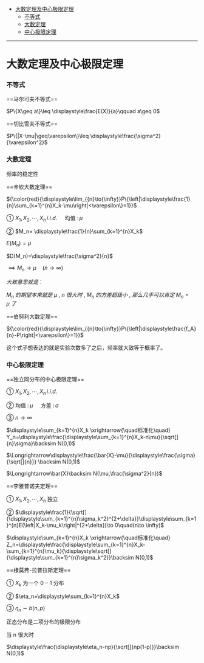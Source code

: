 - [大数定理及中心极限定理](#大数定理及中心极限定理)
    - [不等式](#不等式)
    - [大数定理](#大数定理)
    - [中心极限定理](#中心极限定理)

---

# 大数定理及中心极限定理
### 不等式
==马尔可夫不等式==

$P\{X\geq a\}\leq \displaystyle\frac{E(X)}{a}\qquad a\geq 0$

==切比雪夫不等式==

$P\{|X-\mu|\geq\varepsilon\}\leq \displaystyle\frac{\sigma^2}{\varepsilon^2}$


### 大数定理
频率的稳定性

==辛钦大数定理==

${\color{red}{\displaystyle\lim_{{n}\to{\infty}}P\{\left|\displaystyle\frac{1}{n}\sum_{k=1}^{n}X_k-\mu\right|<\varepsilon\}=1}}$

① $X_1,X_2,\cdots,X_n\,i.i.d.\quad$ 均值 $\colon\mu$

② $M_n= \displaystyle\frac{1}{n}\sum_{k=1}^{n}X_k$

$E(M_n)=\mu$

$D(M_n)=\displaystyle\frac{\sigma^2}{n}$

$\implies M_n \to \mu\quad(n\to \infty)$

$大致意思就是：$

$M_n\ 的期望本来就是\ \mu\ ,\ n\ 很大时\ ,\ M_n\ 的方差超级小\ ,\ 那么几乎可以肯定\ M_n = \mu\ 了$

==伯努利大数定理==

${\color{red}{\displaystyle\lim_{{n}\to{\infty}}P\{\left|\displaystyle\frac{f_A}{n}-P\right|<\varepsilon\}=1}}$

这个式子想表达的就是实验次数多了之后，频率就大致等于概率了。

### 中心极限定理
==独立同分布的中心极限定理==

① $X_1,X_2,\cdots,X_n\,i.i.d.\quad$ 

② 均值 $\colon\mu\quad$ 方差 $\colon\sigma$

③ $n\to \infty$

$\displaystyle\sum_{k=1}^{n}X_k \xrightarrow{\quad标准化\quad} Y_n=\displaystyle\frac{\displaystyle\sum_{k=1}^{n}X_k-n\mu}{\sqrt[]{n}\sigma}\backsim N(0,1)$

$\Longrightarrow\displaystyle\frac{\bar{X}-\mu}{\displaystyle\frac{\sigma}{\sqrt[]{n}}} \backsim N(0,1)$

$\Longrightarrow\bar{X}\backsim N(\mu,\frac{\sigma^2}{n})$

==李雅普诺夫定理==

① $X_1,X_2,\cdots,X_n$ 独立

② $\displaystyle\frac{1}{\sqrt[]{\displaystyle\sum_{k=1}^{n}\sigma_k^2}^{2+\delta}}\displaystyle\sum_{k=1}^{n}E(\left|X_k-\mu_k\right|^{2+\delta})\to 0\quad(n\to \infty)$

$\displaystyle\sum_{k=1}^{n}X_k \xrightarrow{\quad标准化\quad} Z_n=\displaystyle\frac{\displaystyle\sum_{k=1}^{n}X_k-\sum_{k=1}^{n}\mu_k}{\displaystyle\sqrt[]{\displaystyle\sum_{k=1}^{n}\sigma_k^2}}\backsim N(0,1)$

==棣莫弗-拉普拉斯定理==

① $X_k$ 为一个 $0-1$ 分布

② $\eta_n=\displaystyle\sum_{k=1}^{n}X_k$

③ $\eta_n\backsim b(n,p)$

正态分布是二项分布的极限分布

当 n 很大时

$\displaystyle\frac{\displaystyle\eta_n-np}{\sqrt[]{np(1-p)}}\backsim N(0,1)$